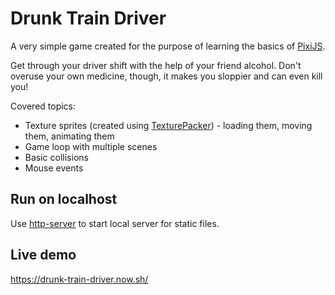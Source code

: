 # Drunk Train Driver

A very simple game created for the purpose of learning the basics of [PixiJS](https://github.com/pixijs/pixi.js).

Get through your driver shift with the help of your friend alcohol. Don't overuse your own medicine, though, it makes you
sloppier and can even kill you!

Covered topics:

- Texture sprites (created using [TexturePacker](https://www.codeandweb.com/texturepacker)) - loading them, moving them, animating them
- Game loop with multiple scenes
- Basic collisions
- Mouse events

## Run on localhost

Use [http-server](https://github.com/indexzero/http-server) to start local server for static files.

## Live demo

https://drunk-train-driver.now.sh/
